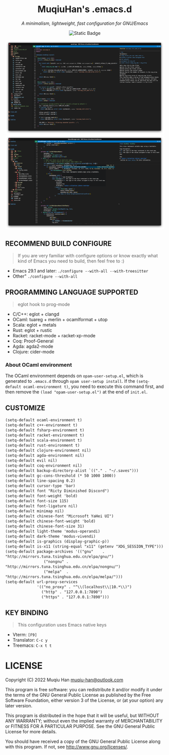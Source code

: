 <div align="center">

# MuqiuHan's .emacs.d

*A minimalism, lightweight, fast configuration for GNU/Emacs*

![Static Badge](https://img.shields.io/badge/Emacs29.4-8A2BE2)

![demo1.png](./.github/Screenshot_20230917_100842.png)
![demo2.png](./.github/Screenshot_20230917_101013.png)

</div>

## RECOMMEND BUILD CONFIGURE
> If you are very familiar with configure options or know exactly what kind of Emacs you need to build, then feel free to :)

- Emacs 29.1 and later: ``./configure --with-all --with-treesitter``
- Other" ``./configure --with-all``

## PROGRAMMING LANGUAGE SUPPORTED
> eglot hook to prog-mode

- C/C++: eglot + clangd
- OCaml: tuareg + merlin + ocamlformat + utop
- Scala: eglot + metals
- Rust: eglot + rustic
- Racket: racket-mode + racket-xp-mode
- Coq: Proof-General
- Agda: agda2-mode
- Clojure: cider-mode

### About OCaml environment
The OCaml environment depends on `opam-user-setup.el`, which is generated to `.emacs.d` through `opam user-setup install`. 
If the `(setq-default ocaml-environment t)`, you need to execute this command first, and then remove the `(load "opam-user-setup.el")` at the end of `init.el`.

## CUSTOMIZE
```elisp
(setq-default ocaml-environment t)
(setq-default c++-environment t)
(setq-default fsharp-environment t)
(setq-default racket-environment t)
(setq-default scala-environment t)
(setq-default rust-environment t)
(setq-default clojure-environment nil)
(setq-default agda-environment nil)
(setq-default evil nil)
(setq-default coq-environment nil)
(setq-default backup-directory-alist `(("." . "~/.saves")))
(setq-default gc-cons-threshold (* 50 1000 1000))
(setq-default line-spacing 0.2)
(setq-default cursor-type 'bar)
(setq-default font "Ricty Diminished Discord")
(setq-default font-weight 'bold)
(setq-default font-size 115)
(setq-default font-ligature nil)
(setq-default minimap nil)
(setq-default chinese-font "Microsoft YaHei UI")
(setq-default chinese-font-weight 'bold)
(setq-default chinese-font-size 31)
(setq-default light-theme 'modus-operandi)
(setq-default dark-theme 'modus-vivendi)
(setq-default is-graphics (display-graphic-p))
(setq-default is-x11 (string-equal "x11" (getenv "XDG_SESSION_TYPE")))
(setq-default package-archives '(("gnu"    . "http://mirrors.tuna.tsinghua.edu.cn/elpa/gnu/")
				 ("nongnu" . "http://mirrors.tuna.tsinghua.edu.cn/elpa/nongnu/")
				 ("melpa"  . "http://mirrors.tuna.tsinghua.edu.cn/elpa/melpa/")))
(setq-default url-proxy-services
              '(("no_proxy" . "^\\(localhost\\|10.*\\)")
                ("http" . "127.0.0.1:7890")
                ("https" . "127.0.0.1:7890")))
```


## KEY BINDING
> This configuration uses Emacs native keys

- Vterm: `[F9]`
- Translator: `C-c y`
- Treemacs: `C-x t t`

# LICENSE
Copyright (C) 2022 Muqiu Han <muqiu-han@outlook.com>

This program is free software: you can redistribute it and/or modify
it under the terms of the GNU General Public License as published by
the Free Software Foundation, either version 3 of the License, or
(at your option) any later version.

This program is distributed in the hope that it will be useful,
but WITHOUT ANY WARRANTY; without even the implied warranty of
MERCHANTABILITY or FITNESS FOR A PARTICULAR PURPOSE.  See the
GNU General Public License for more details.

You should have received a copy of the GNU General Public License
along with this program.  If not, see <http://www.gnu.org/licenses/>.
